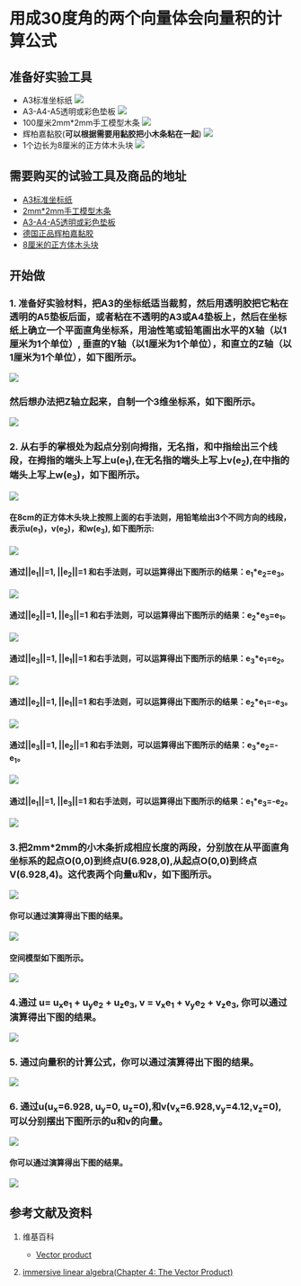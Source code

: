 ﻿# 用成30度角的两个向量体会向量积的计算公式

## 准备好实验工具

- A3标准坐标纸
![](/images/线性代数/向量/用成30度角的两个向量体会向量积的计算公式/A3标准坐标纸.jpg)
- A3-A4-A5透明或彩色垫板
![](/images/线性代数/向量/用成30度角的两个向量体会向量积的计算公式/A3-A4-A5透明或彩色垫板.jpg)
- 100厘米2mm*2mm手工模型木条
![](/images/线性代数/向量/用成30度角的两个向量体会向量积的计算公式/2mm手工模型木条.jpg)
- 辉柏嘉黏胶(**可以根据需要用黏胶把小木条粘在一起**)
![](/images/线性代数/向量/用成30度角的两个向量体会向量积的计算公式/辉柏嘉黏胶.jpg)
- 1个边长为8厘米的正方体木头块
![](/images/线性代数/向量/用成30度角的两个向量体会向量积的计算公式//8cm正方体木头块.jpg)

## 需要购买的试验工具及商品的地址

- [A3标准坐标纸](https://detail.tmall.com/item.htm?id=27142292922&ali_refid=A3_430583_1006:1105863285:N:dZ%20MV6sJ%20YlXqxaoC1QlJw==:77285e<sub>2</sub>bbcb0cebf9d00068f21bd840f&ali_trackid=1_77285e<sub>2</sub>bbcb0cebf9d00068f21bd840f&spm=a230r.1.14.1&skuId=3165771512170)
- [2mm*2mm手工模型木条](https://item.taobao.com/item.htm?spm=a1z09.2.0.0.7f642e8dJTGJWM&id=543446811425&_u=3c6ncud14e<sub>3</sub>)
- [A3-A4-A5透明或彩色垫板](https://detail.tmall.com/item.htm?id=572373987578&spm=a1z09.2.0.0.7f642e8dJTGJWM&_u=3c6ncud6913&skuId=3884138486259)
- [德国正品辉柏嘉黏胶](https://detail.tmall.com/item.htm?id=578158176708&spm=a1z09.2.0.0.7f642e8dJTGJWM&_u=3c6ncudc3bc&skuId=3997768894943)
- [8厘米的正方体木头块](https://item.taobao.com/item.htm?spm=a1z09.2.0.0.3ce42e8dgzHOjp&id=564615306258&_u=ic6ncud9cf9)

## 开始做

### 1. 准备好实验材料，把A3的坐标纸适当裁剪，然后用透明胶把它粘在透明的A5垫板后面，或者粘在不透明的A3或A4垫板上，然后在坐标纸上确立一个平面直角坐标系，用油性笔或铅笔画出水平的X轴（以1厘米为1个单位）, 垂直的Y轴（以1厘米为1个单位），和直立的Z轴（以1厘米为1个单位），如下图所示。

![](/images/线性代数/向量/用成30度角的两个向量体会向量积的计算公式/1a1.jpg)

### 然后想办法把Z轴立起来，自制一个3维坐标系，如下图所示。

![](/images/线性代数/向量/用成30度角的两个向量体会向量积的计算公式/1a2.jpg)

### 2. 从右手的掌根处为起点分别向拇指，无名指，和中指绘出三个线段，在拇指的端头上写上u(e<sub>1</sub>),在无名指的端头上写上v(e<sub>2</sub>),在中指的端头上写上w(e<sub>3</sub>)，如下图所示。

![](/images/线性代数/向量/用成30度角的两个向量体会向量积的计算公式/2a1.jpg)

#### 在8cm的正方体木头块上按照上面的右手法则，用铅笔绘出3个不同方向的线段，表示u(e<sub>1</sub>)，v(e<sub>2</sub>)，和w(e<sub>3</sub>), 如下图所示:

![](/images/线性代数/向量/用成30度角的两个向量体会向量积的计算公式/2a2.jpg)

#### 通过||e<sub>1</sub>||=1, ||e<sub>2</sub>||=1 和右手法则，可以运算得出下图所示的结果：e<sub>1</sub>*e<sub>2</sub>=e<sub>3</sub>。

![](/images/线性代数/向量/用成30度角的两个向量体会向量积的计算公式/2a3.jpg)

#### 通过||e<sub>2</sub>||=1, ||e<sub>3</sub>||=1 和右手法则，可以运算得出下图所示的结果：e<sub>2</sub>*e<sub>3</sub>=e<sub>1</sub>。

![](/images/线性代数/向量/用成30度角的两个向量体会向量积的计算公式/2a4.jpg)

#### 通过||e<sub>3</sub>||=1, ||e<sub>1</sub>||=1 和右手法则，可以运算得出下图所示的结果：e<sub>3</sub>*e<sub>1</sub>=e<sub>2</sub>。

![](/images/线性代数/向量/用成30度角的两个向量体会向量积的计算公式/2a5.jpg)

#### 通过||e<sub>2</sub>||=1, ||e<sub>1</sub>||=1 和右手法则，可以运算得出下图所示的结果：e<sub>2</sub>*e<sub>1</sub>=-e<sub>3</sub>。

![](/images/线性代数/向量/用成30度角的两个向量体会向量积的计算公式/2a6.jpg)

#### 通过||e<sub>3</sub>||=1, ||e<sub>2</sub>||=1 和右手法则，可以运算得出下图所示的结果：e<sub>3</sub>*e<sub>2</sub>=-e<sub>1</sub>。

![](/images/线性代数/向量/用成30度角的两个向量体会向量积的计算公式/2a7.jpg)

#### 通过||e<sub>1</sub>||=1, ||e<sub>3</sub>||=1 和右手法则，可以运算得出下图所示的结果：e<sub>1</sub>*e<sub>3</sub>=-e<sub>2</sub>。

![](/images/线性代数/向量/用成30度角的两个向量体会向量积的计算公式/2a8.jpg)

### 3.把2mm*2mm的小木条折成相应长度的两段，分别放在从平面直角坐标系的起点O(0,0)到终点U(6.928,0),从起点O(0,0)到终点V(6.928,4)。这代表两个向量u和v，如下图所示。

![](/images/线性代数/向量/用成30度角的两个向量体会向量积的计算公式/3a1.jpg)

#### 你可以通过演算得出下图的结果。

![](/images/线性代数/向量/用成30度角的两个向量体会向量积的计算公式/3a2.jpg)

#### 空间模型如下图所示。

![](/images/线性代数/向量/用成30度角的两个向量体会向量积的计算公式/3a3.jpg)

### 4.通过 u= u<sub>x</sub>e<sub>1</sub> + u<sub>y</sub>e<sub>2</sub> + u<sub>z</sub>e<sub>3</sub>, v = v<sub>x</sub>e<sub>1</sub> + v<sub>y</sub>e<sub>2</sub> + v<sub>z</sub>e<sub>3</sub>, 你可以通过演算得出下图的结果。

![](/images/线性代数/向量/用成30度角的两个向量体会向量积的计算公式/4a1.jpg)

### 5. 通过向量积的计算公式，你可以通过演算得出下图的结果。

![](/images/线性代数/向量/用成30度角的两个向量体会向量积的计算公式/5a1.jpg)

### 6. 通过u(u<sub>x</sub>=6.928, u<sub>y</sub>=0, u<sub>z</sub>=0),和v(v<sub>x</sub>=6.928,v<sub>y</sub>=4.12,v<sub>z</sub>=0), 可以分别摆出下图所示的u和v的向量。

![](/images/线性代数/向量/用成30度角的两个向量体会向量积的计算公式/6a1.jpg)

#### 你可以通过演算得出下图的结果。

![](/images/线性代数/向量/用成30度角的两个向量体会向量积的计算公式/6a2.jpg)

## 参考文献及资料

1. 维基百科
	- [Vector product](https://en.wikipedia.org/wiki/Cross_product) 

2. [immersive linear algebra(Chapter 4: The Vector Product)](http://immersivemath.com/ila/ch04_vectorproduct/ch04.html)